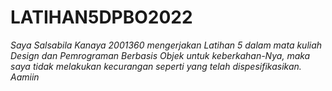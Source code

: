 # LATIHAN5DPBO2022

_Saya Salsabila Kanaya 2001360 mengerjakan Latihan 5 dalam mata kuliah Design dan Pemrograman Berbasis Objek untuk keberkahan-Nya, maka saya tidak melakukan kecurangan seperti yang telah dispesifikasikan. Aamiin_
